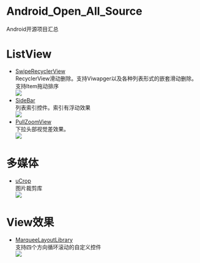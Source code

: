 # Android_Open_All_Source
 Android开源项目汇总
 
# ListView
- [SwipeRecyclerView](https://github.com/yanzhenjie/SwipeRecyclerView)<br>
RecyclerView滑动删除。支持Viwapger以及各种列表形式的嵌套滑动删除。支持Item拖动排序<br>
![](https://raw.githubusercontent.com/yanzhenjie/SwipeRecyclerView/master/image/3.gif)
- [SideBar](https://github.com/kongnanlive/SideBar)<br>
列表索引控件。索引有浮动效果<br>
![](https://raw.githubusercontent.com/kongnanlive/SideBar/master/gif5.gif)
- [PullZoomView](https://github.com/jeasonlzy0216/PullZoomView)<br>
下拉头部视觉差效果。<br>
![](https://github.com/jeasonlzy0216/PullZoomView/blob/master/screenshots/demo4.gif)


 
# 多媒体
- [uCrop](https://github.com/Yalantis/uCrop)<br>
图片裁剪库<br>
![](https://github.com/Yalantis/uCrop/blob/master/preview.gif)



# View效果
- [MarqueeLayoutLibrary](https://github.com/oubowu/MarqueeLayoutLibrary)<br>
支持四个方向循环滚动的自定义控件<br>
![](https://github.com/oubowu/MarqueeLayoutLibrary/raw/master/pic/demo.gif)

